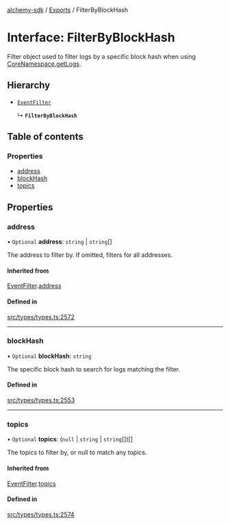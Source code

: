 [alchemy-sdk](../README.md) / [Exports](../modules.md) / FilterByBlockHash

# Interface: FilterByBlockHash

Filter object used to filter logs by a specific block hash when using
[CoreNamespace.getLogs](../classes/CoreNamespace.md#getlogs).

## Hierarchy

- [`EventFilter`](EventFilter.md)

  ↳ **`FilterByBlockHash`**

## Table of contents

### Properties

- [address](FilterByBlockHash.md#address)
- [blockHash](FilterByBlockHash.md#blockhash)
- [topics](FilterByBlockHash.md#topics)

## Properties

### address

• `Optional` **address**: `string` \| `string`[]

The address to filter by. If omitted, filters for all addresses.

#### Inherited from

[EventFilter](EventFilter.md).[address](EventFilter.md#address)

#### Defined in

[src/types/types.ts:2572](https://github.com/alchemyplatform/alchemy-sdk-js/blob/4a7f568/src/types/types.ts#L2572)

___

### blockHash

• `Optional` **blockHash**: `string`

The specific block hash to search for logs matching the filter.

#### Defined in

[src/types/types.ts:2553](https://github.com/alchemyplatform/alchemy-sdk-js/blob/4a7f568/src/types/types.ts#L2553)

___

### topics

• `Optional` **topics**: (``null`` \| `string` \| `string`[])[]

The topics to filter by, or null to match any topics.

#### Inherited from

[EventFilter](EventFilter.md).[topics](EventFilter.md#topics)

#### Defined in

[src/types/types.ts:2574](https://github.com/alchemyplatform/alchemy-sdk-js/blob/4a7f568/src/types/types.ts#L2574)
